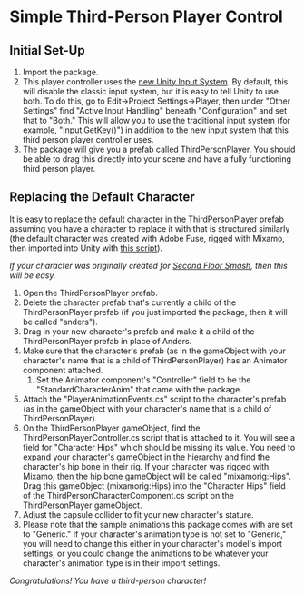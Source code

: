 # Simple Third-Person Player Control

## Initial Set-Up
1. Import the package.
2. This player controller uses the [new Unity Input System](https://docs.unity3d.com/Packages/com.unity.inputsystem@1.0/manual/). By default, this will disable the classic input system, but it is easy to tell Unity to use both. To do this, go to Edit->Project Settings->Player, then under "Other Settings" find "Active Input Handling" beneath "Configuration" and set that to "Both." This will allow you to use the traditional input system (for example, "Input.GetKey()") in addition to the new input system that this third person player controller uses.
3. The package will give you a prefab called ThirdPersonPlayer. You should be able to drag this directly into your scene and have a fully functioning third person player.

## Replacing the Default Character
It is easy to replace the default character in the ThirdPersonPlayer prefab assuming you have a character to replace it with that is structured similarly (the default character was created with Adobe Fuse, rigged with Mixamo, then imported into Unity with [this script](https://forum.unity.com/threads/script-for-importing-adobe-fuse-character-model-into-unity-fixes-materials.482093/)).

_If your character was originally created for [Second Floor Smash](https://github.com/grabermtw/Second-Floor-Smash), then this will be easy._

1. Open the ThirdPersonPlayer prefab.
2. Delete the character prefab that's currently a child of the ThirdPersonPlayer prefab (if you just imported the package, then it will be called "anders").
3. Drag in your new character's prefab and make it a child of the ThirdPersonPlayer prefab in place of Anders.
4. Make sure that the character's prefab (as in the gameObject with your character's name that is a child of ThirdPersonPlayer) has an Animator component attached.
    1. Set the Animator component's "Controller" field to be the "StandardCharacterAnim" that came with the package.
5. Attach the "PlayerAnimationEvents.cs" script to the character's prefab (as in the gameObject with your character's name that is a child of ThirdPersonPlayer).
6. On the ThirdPersonPlayer gameObject, find the ThirdPersonPlayerController.cs script that is attached to it. You will see a field for "Character Hips" which should be missing its value. You need to expand your character's gameObject in the hierarchy and find the character's hip bone in their rig. If your character was rigged with Mixamo, then the hip bone gameObject will be called "mixamorig:Hips". Drag this gameObject (mixamorig:Hips) into the "Character Hips" field of the ThirdPersonCharacterComponent.cs script on the ThirdPersonPlayer gameObject.
7. Adjust the capsule collider to fit your new character's stature.
8. Please note that the sample animations this package comes with are set to "Generic." If your character's animation type is not set to "Generic," you will need to change this either in your character's model's import settings, or you could change the animations to be whatever your character's animation type is in their import settings.

_Congratulations! You have a third-person character!_
